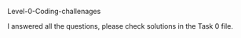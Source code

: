 Level-0-Coding-challenages

I answered all the questions, please check solutions in the Task 0 file. 
